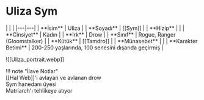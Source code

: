 # Uliza Sym  
  
<div class="grid cards" markdown>  
|  |  |  
|---|---|  
| **İsim** | Uliza |  
| **Soyadı** | [[Sym]] |  
| **Hizip** |  |  
| **Cinsiyet** | Kadın |  
| **Irk** | Drow |  
| **Sınıf** | Rogue, Ranger (Gloomstalker) |  
| **Kütük** | [[Tamdro]] |  
| **Münasebet** |  |  
| **Karakter Betimi** | 200-250 yaşlarında, 100 senesini dışarıda geçirmiş |  
  
![[Uliza_portrait.webp]]  
</div>  
  
!!! note "İlave Notlar"  
	[[Hal Web]]'i avlayan ve avlanan drow  
	Sym hanedanı üyesi  
	Matriarch'ı tehlikeye atıyor  
